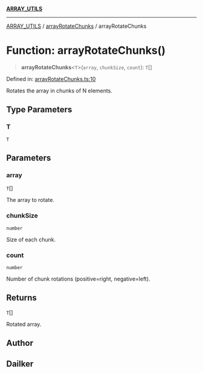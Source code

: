 [**ARRAY_UTILS**](../../README.md)

***

[ARRAY_UTILS](../../README.md) / [arrayRotateChunks](../README.md) / arrayRotateChunks

# Function: arrayRotateChunks()

> **arrayRotateChunks**\<`T`\>(`array`, `chunkSize`, `count`): `T`[]

Defined in: [arrayRotateChunks.ts:10](https://github.com/dailker/everyutil/blob/d12555c550c1d59295f536d15822ff0e97aceecb/src/array/arrayRotateChunks.ts#L10)

Rotates the array in chunks of N elements.

## Type Parameters

### T

`T`

## Parameters

### array

`T`[]

The array to rotate.

### chunkSize

`number`

Size of each chunk.

### count

`number`

Number of chunk rotations (positive=right, negative=left).

## Returns

`T`[]

Rotated array.

## Author

## Dailker
